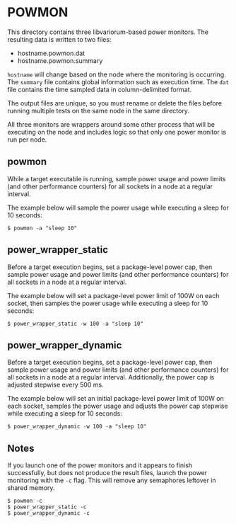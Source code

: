 POWMON
======
This directory contains three libvariorum-based power monitors. The resulting
data is written to two files:
* hostname.powmon.dat
* hostname.powmon.summary

`hostname` will change based on the node where the monitoring is occurring. The
`summary` file contains global information such as execution time. The `dat`
file contains the time sampled data in column-delimited format.

The output files are unique, so you must rename or delete the files before
running multiple tests on the same node in the same directory.

All three monitors are wrappers around some other process that will be
executing on the node and includes logic so that only one power monitor is run
per node.

powmon
------
While a target executable is running, sample power usage and power limits (and
other performance counters) for all sockets in a node at a regular interval.

The example below will sample the power usage while executing a sleep for 10
seconds:

    $ powmon -a "sleep 10"

power_wrapper_static
--------------------
Before a target execution begins, set a package-level power cap, then
sample power usage and power limits (and other performance counters) for all
sockets in a node at a regular interval.

The example below will set a package-level power limit of 100W on each socket,
then samples the power usage while executing a sleep for 10 seconds:

    $ power_wrapper_static -w 100 -a "sleep 10"

power_wrapper_dynamic
--------------------
Before a target execution begins, set a package-level power cap, then
sample power usage and power limits (and other performance counters) for all
sockets in a node at a regular interval. Additionally, the power cap is
adjusted stepwise every 500 ms.

The example below will set an initial package-level power limit of 100W on each
socket, samples the power usage and adjusts the power cap stepwise while
executing a sleep for 10 seconds:

    $ power_wrapper_dynamic -w 100 -a "sleep 10"

Notes
-----
If you launch one of the power monitors and it appears to finish successfully,
but does not produce the result files, launch the power monitoring with the
`-c` flag. This will remove any semaphores leftover in shared memory.

    $ powmon -c
    $ power_wrapper_static -c
    $ power_wrapper_dynamic -c
